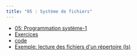 ```yaml
---
title: "05 : Système de fichiers"
---
```


- [05: Programmation système-1](assets/sp.05.1_mas_csel_prog_systeme_fichiers.pdf)
- [Exercices](assets/sp.05.2_mas_csel_prog_systeme_fichiers_exercices.pdf)
- [code](assets/sp.05.3_mas_csel_silly_led_control.c)
- [Exemple: lecture des fichiers d'un répertoire (ls)](assets/list.c)
